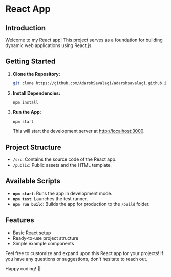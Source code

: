 # React App 

## Introduction

Welcome to my React app! This project serves as a foundation for building dynamic web applications using React.js.

## Getting Started

1. **Clone the Repository:**
   ```bash
   git clone https://github.com/AdarshSavalagi/adarshsavalagi.github.io-reactapp
   ```

2. **Install Dependencies:**
   ```bash
   npm install
   ```

3. **Run the App:**
   ```bash
   npm start
   ```

   This will start the development server at [http://localhost:3000](http://localhost:3000).

## Project Structure

- `/src`: Contains the source code of the React app.
- `/public`: Public assets and the HTML template.

## Available Scripts

- **`npm start`**: Runs the app in development mode.
- **`npm test`**: Launches the test runner.
- **`npm run build`**: Builds the app for production to the `/build` folder.

## Features

- Basic React setup
- Ready-to-use project structure
- Simple example components

Feel free to customize and expand upon this React app for your projects! If you have any questions or suggestions, don't hesitate to reach out.

Happy coding! 🚀
